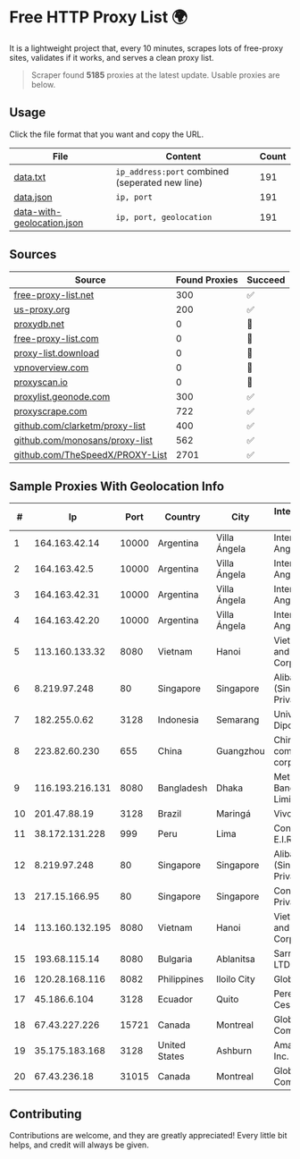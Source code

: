 
# Free HTTP Proxy List 🌍

It is a lightweight project that, every 10 minutes, scrapes lots of free-proxy sites, validates if it works, and serves a clean proxy list.


> Scraper found **5185** proxies at the latest update. Usable proxies are below.

## Usage

Click the file format that you want and copy the URL.


|File|Content|Count|
|----|-------|-----|
|[data.txt](https://raw.githubusercontent.com/themiralay/Proxy-List-World/master/data.txt)|`ip_address:port` combined (seperated new line)|191|
|[data.json](https://raw.githubusercontent.com/themiralay/Proxy-List-World/master/data.json)|`ip, port`|191|
|[data-with-geolocation.json](https://raw.githubusercontent.com/themiralay/Proxy-List-World/master/data-with-geolocation.json)|`ip, port, geolocation`|191|

## Sources

|Source|Found Proxies|Succeed|
|------|-------------|-------|
|[free-proxy-list.net](https://free-proxy-list.net)|300|✅|
|[us-proxy.org](https://www.us-proxy.org)|200|✅|
|[proxydb.net](http://proxydb.net)|0|🚫|
|[free-proxy-list.com](https://free-proxy-list.com/?page=&port=&type%5B%5D=http&type%5B%5D=https&up_time=0&search=Search)|0|🚫|
|[proxy-list.download](https://www.proxy-list.download/HTTP)|0|🚫|
|[vpnoverview.com](https://vpnoverview.com/privacy/anonymous-browsing/free-proxy-servers)|0|🚫|
|[proxyscan.io](https://www.proxyscan.io)|0|🚫|
|[proxylist.geonode.com](https://proxylist.geonode.com/api/proxy-list?limit=300&page=1&sort_by=lastChecked&sort_type=desc&protocols=http,https)|300|✅|
|[proxyscrape.com](https://api.proxyscrape.com/v2/?request=displayproxies&protocol=http&timeout=10000&country=all&ssl=all&anonymity=all)|722|✅|
|[github.com/clarketm/proxy-list](https://raw.githubusercontent.com/clarketm/proxy-list/master/proxy-list-raw.txt)|400|✅|
|[github.com/monosans/proxy-list](https://raw.githubusercontent.com/monosans/proxy-list/main/proxies/http.txt)|562|✅|
|[github.com/TheSpeedX/PROXY-List](https://raw.githubusercontent.com/TheSpeedX/PROXY-List/master/http.txt)|2701|✅|


## Sample Proxies With Geolocation Info

|#|Ip|Port|Country|City|Internet Service Provider|
|-|--|----|-------|----|-------------------------|
|1|164.163.42.14|10000|Argentina|Villa Ángela|Interret Villa Angela SRL|
|2|164.163.42.5|10000|Argentina|Villa Ángela|Interret Villa Angela SRL|
|3|164.163.42.31|10000|Argentina|Villa Ángela|Interret Villa Angela SRL|
|4|164.163.42.20|10000|Argentina|Villa Ángela|Interret Villa Angela SRL|
|5|113.160.133.32|8080|Vietnam|Hanoi|VietNam Post and Telecom Corporation|
|6|8.219.97.248|80|Singapore|Singapore|Alibaba Cloud (Singapore) Private Limited|
|7|182.255.0.62|3128|Indonesia|Semarang|Universitas Diponegoro|
|8|223.82.60.230|655|China|Guangzhou|China Mobile communications corporation|
|9|116.193.216.131|8080|Bangladesh|Dhaka|MetroNet Bangladesh Limited|
|10|201.47.88.19|3128|Brazil|Maringá|Vivo|
|11|38.172.131.228|999|Peru|Lima|Conex TV E.I.R.L.|
|12|8.219.97.248|80|Singapore|Singapore|Alibaba Cloud (Singapore) Private Limited|
|13|217.15.166.95|80|Singapore|Singapore|Contabo Asia Private Limited|
|14|113.160.132.195|8080|Vietnam|Hanoi|VietNam Post and Telecom Corporation|
|15|193.68.115.14|8080|Bulgaria|Ablanitsa|Sarnica-Net LTD|
|16|120.28.168.116|8082|Philippines|Iloilo City|Globe Telecom|
|17|45.186.6.104|3128|Ecuador|Quito|Perez Tito Julio Cesar|
|18|67.43.227.226|15721|Canada|Montreal|GloboTech Communications|
|19|35.175.183.168|3128|United States|Ashburn|Amazon.com, Inc.|
|20|67.43.236.18|31015|Canada|Montreal|GloboTech Communications|



## Contributing

Contributions are welcome, and they are greatly appreciated! Every
little bit helps, and credit will always be given.

